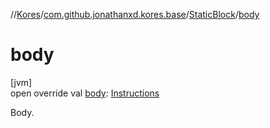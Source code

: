 //[Kores](../../../index.md)/[com.github.jonathanxd.kores.base](../index.md)/[StaticBlock](index.md)/[body](body.md)

# body

[jvm]\
open override val [body](body.md): [Instructions](../../com.github.jonathanxd.kores/-instructions/index.md)

Body.
